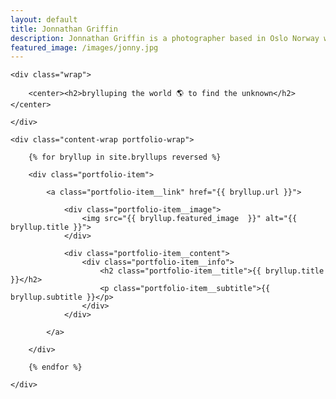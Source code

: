 ```yaml
---
layout: default
title: Jonnathan Griffin
description: Jonnathan Griffin is a photographer based in Oslo Norway who focuses on landscape and nature photography.
featured_image: /images/jonny.jpg
---
```


<section class="intro">

	<div class="wrap">

		<center><h2>brylluping the world 🌎 to find the unknown</h2></center>

	</div>

</section>

<section class="portfolio">

	<div class="content-wrap portfolio-wrap">

		{% for bryllup in site.bryllups reversed %}

		<div class="portfolio-item">

			<a class="portfolio-item__link" href="{{ bryllup.url }}">

				<div class="portfolio-item__image">
					<img src="{{ bryllup.featured_image  }}" alt="{{ bryllup.title }}">
				</div>

				<div class="portfolio-item__content">
					<div class="portfolio-item__info">
						<h2 class="portfolio-item__title">{{ bryllup.title }}</h2>
						<p class="portfolio-item__subtitle">{{ bryllup.subtitle }}</p>
					</div>
				</div>

			</a>

		</div>

		{% endfor %}

	</div>

</section>
